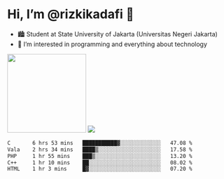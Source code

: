 # Hi, I’m @rizkikadafi 👋
- 🏙 Student at State University of Jakarta (Universitas Negeri Jakarta)
- 👀 I’m interested in programming and everything about technology
<img height="180em" src="https://github-readme-stats.vercel.app/api?username=rizkikadafi&show_icons=true&hide_border=true&&count_private=true&include_all_commits=true" />
<img src="https://github-readme-stats.vercel.app/api/top-langs/?username=rizkikadafi&show_icons=true&hide_border=true&&count_private=true&include_all_commits=true" />

<!--START_SECTION:waka-->

```txt
C       6 hrs 53 mins   ███████████▓░░░░░░░░░░░░░   47.08 %
Vala    2 hrs 34 mins   ████▒░░░░░░░░░░░░░░░░░░░░   17.58 %
PHP     1 hr 55 mins    ███▒░░░░░░░░░░░░░░░░░░░░░   13.20 %
C++     1 hr 10 mins    ██░░░░░░░░░░░░░░░░░░░░░░░   08.02 %
HTML    1 hr 3 mins     █▓░░░░░░░░░░░░░░░░░░░░░░░   07.20 %
```

<!--END_SECTION:waka-->

<!---
rizkikadafi/rizkikadafi is a ✨ special ✨ repository because its `README.md` (this file) appears on your GitHub profile.
You can click the Preview link to take a look at your changes.
--->
